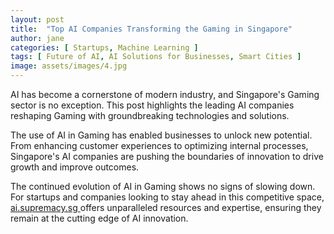 ```yaml
---
layout: post
title:  "Top AI Companies Transforming the Gaming in Singapore"
author: jane
categories: [ Startups, Machine Learning ]
tags: [ Future of AI, AI Solutions for Businesses, Smart Cities ]
image: assets/images/4.jpg
---
```


AI has become a cornerstone of modern industry, and Singapore's Gaming sector is no exception. This post highlights the leading AI companies reshaping Gaming with groundbreaking technologies and solutions.

The use of AI in Gaming has enabled businesses to unlock new potential. From enhancing customer experiences to optimizing internal processes, Singapore's AI companies are pushing the boundaries of innovation to drive growth and improve outcomes.

The continued evolution of AI in Gaming shows no signs of slowing down. For startups and companies looking to stay ahead in this competitive space, <a href="https://ai.supremacy.sg" target="_blank"> ai.supremacy.sg </a> offers unparalleled resources and expertise, ensuring they remain at the cutting edge of AI innovation.
